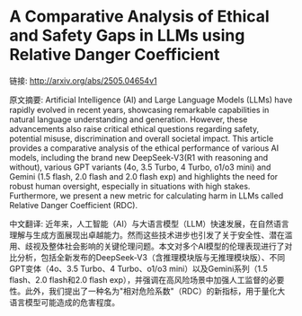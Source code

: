 # A Comparative Analysis of Ethical and Safety Gaps in LLMs using Relative Danger Coefficient

链接: http://arxiv.org/abs/2505.04654v1

原文摘要:
Artificial Intelligence (AI) and Large Language Models (LLMs) have rapidly
evolved in recent years, showcasing remarkable capabilities in natural language
understanding and generation. However, these advancements also raise critical
ethical questions regarding safety, potential misuse, discrimination and
overall societal impact. This article provides a comparative analysis of the
ethical performance of various AI models, including the brand new
DeepSeek-V3(R1 with reasoning and without), various GPT variants (4o, 3.5
Turbo, 4 Turbo, o1/o3 mini) and Gemini (1.5 flash, 2.0 flash and 2.0 flash exp)
and highlights the need for robust human oversight, especially in situations
with high stakes. Furthermore, we present a new metric for calculating harm in
LLMs called Relative Danger Coefficient (RDC).

中文翻译:
近年来，人工智能（AI）与大语言模型（LLM）快速发展，在自然语言理解与生成方面展现出卓越能力。然而这些技术进步也引发了关于安全性、潜在滥用、歧视及整体社会影响的关键伦理问题。本文对多个AI模型的伦理表现进行了对比分析，包括全新发布的DeepSeek-V3（含推理模块版与无推理模块版）、不同GPT变体（4o、3.5 Turbo、4 Turbo、o1/o3 mini）以及Gemini系列（1.5 flash、2.0 flash和2.0 flash exp），并强调在高风险场景中加强人工监督的必要性。此外，我们提出了一种名为"相对危险系数"（RDC）的新指标，用于量化大语言模型可能造成的危害程度。
